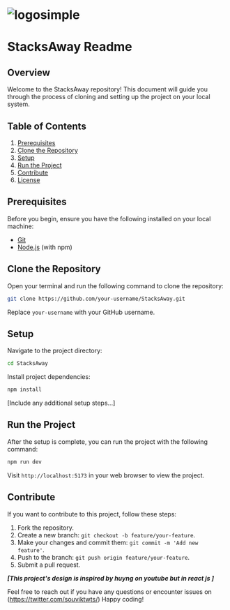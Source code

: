 # ![logosimple](https://github.com/souvikrajsingh/StacksAway/assets/81793119/d1c4cdb5-5083-4488-ad8f-248713bb67dd) 

# StacksAway Readme


## Overview

Welcome to the StacksAway repository! This document will guide you through the process of cloning and setting up the project on your local system.

## Table of Contents

1. [Prerequisites](#prerequisites)
2. [Clone the Repository](#clone-the-repository)
3. [Setup](#setup)
4. [Run the Project](#run-the-project)
5. [Contribute](#contribute)
6. [License](#license)

## Prerequisites

Before you begin, ensure you have the following installed on your local machine:

- [Git](https://git-scm.com/)
- [Node.js](https://nodejs.org/) (with npm)

## Clone the Repository

Open your terminal and run the following command to clone the repository:

```bash
git clone https://github.com/your-username/StacksAway.git
```

Replace `your-username` with your GitHub username.

## Setup

Navigate to the project directory:

```bash
cd StacksAway
```

Install project dependencies:

```bash
npm install
```

[Include any additional setup steps...]

## Run the Project

After the setup is complete, you can run the project with the following command:

```bash
npm run dev
```

Visit `http://localhost:5173` in your web browser to view the project.


## Contribute

If you want to contribute to this project, follow these steps:

1. Fork the repository.
2. Create a new branch: `git checkout -b feature/your-feature`.
3. Make your changes and commit them: `git commit -m 'Add new feature'`.
4. Push to the branch: `git push origin feature/your-feature`.
5. Submit a pull request.

_**[This project's design is inspired by huyng on youtube but in react js  ]**_

Feel free to reach out if you have any questions or encounter issues on (https://twitter.com/souviktwts/) Happy coding!
